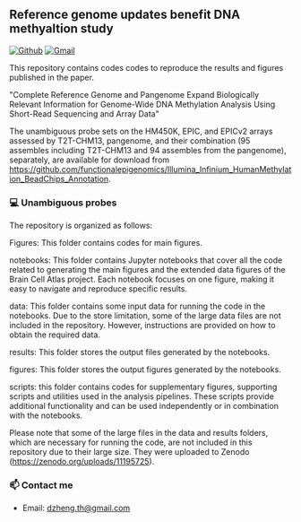 ## Reference genome updates benefit DNA methyaltion study
[![Github](https://img.shields.io/badge/-Github-000?style=flat&logo=Github&logoColor=white)](https://github.com/functionalepigenomics)
[![Gmail](https://img.shields.io/badge/-Gmail-c14438?style=flat&logo=Gmail&logoColor=white)](mailto:dzheng.th@gmail.com)

This repository contains codes codes to reproduce the results and figures published in the paper.

"Complete Reference Genome and Pangenome Expand Biologically Relevant Information for Genome-Wide DNA Methylation Analysis Using Short-Read Sequencing and Array Data"

The unambiguous probe sets on the HM450K, EPIC, and EPICv2 arrays assessed by T2T-CHM13, pangenome, and their combination (95 assembles including T2T-CHM13 and 94 assembles from the pangenome), separately, are available for download from https://github.com/functionalepigenomics/Illumina_Infinium_HumanMethylation_BeadChips_Annotation.

### :computer: Unambiguous probes
The repository is organized as follows:

Figures: This folder contains codes for main figures.

notebooks: This folder contains Jupyter notebooks that cover all the code related to generating the main figures and the extended data figures of the Brain Cell Atlas project. Each notebook focuses on one figure, making it easy to navigate and reproduce specific results.

data: This folder contains some input data for running the code in the notebooks. Due to the store limitation, some of the large data files are not included in the repository. However, instructions are provided on how to obtain the required data.

results: This folder stores the output files generated by the notebooks.

figures: This folder stores the output figures generated by the notebooks.

scripts: this folder contains codes for supplementary figures, supporting scripts and utilities used in the analysis pipelines. These scripts provide additional functionality and can be used independently or in combination with the notebooks.

Please note that some of the large files in the data and results folders, which are necessary for running the code, are not included in this repository due to their large size. They were uploaded to Zenodo (https://zenodo.org/uploads/11195725).

### 📫 Contact me
- Email: dzheng.th@gmail.com

